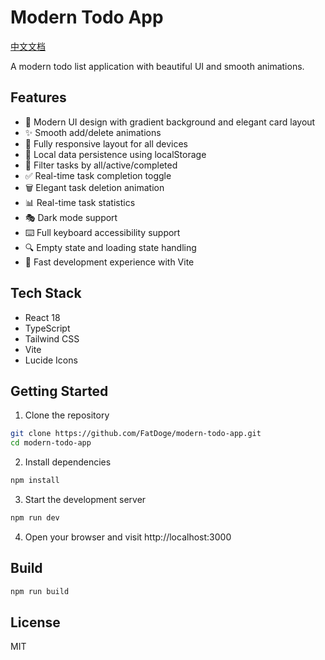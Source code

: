 # Modern Todo App

[中文文档](./README.zh-CN.md)

A modern todo list application with beautiful UI and smooth animations.

## Features

- 🎨 Modern UI design with gradient background and elegant card layout
- ✨ Smooth add/delete animations
- 📱 Fully responsive layout for all devices
- 🔄 Local data persistence using localStorage
- 🎯 Filter tasks by all/active/completed
- ✅ Real-time task completion toggle
- 🗑️ Elegant task deletion animation
- 📊 Real-time task statistics
- 🎭 Dark mode support
- ⌨️ Full keyboard accessibility support
- 🔍 Empty state and loading state handling
- 🚀 Fast development experience with Vite

## Tech Stack

- React 18
- TypeScript
- Tailwind CSS
- Vite
- Lucide Icons

## Getting Started

1. Clone the repository
```bash
git clone https://github.com/FatDoge/modern-todo-app.git
cd modern-todo-app
```

2. Install dependencies
```bash
npm install
```

3. Start the development server
```bash
npm run dev
```

4. Open your browser and visit http://localhost:3000

## Build

```bash
npm run build
```

## License

MIT